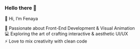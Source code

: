 ### Hello there 👋

🌸 Hi, I’m Fenaya

🎨 Passionate about Front-End Development & Visual Animation<br>
💻 Exploring the art of crafting interactive & aesthetic UI/UX<br>
⚡ Love to mix creativity with clean code
